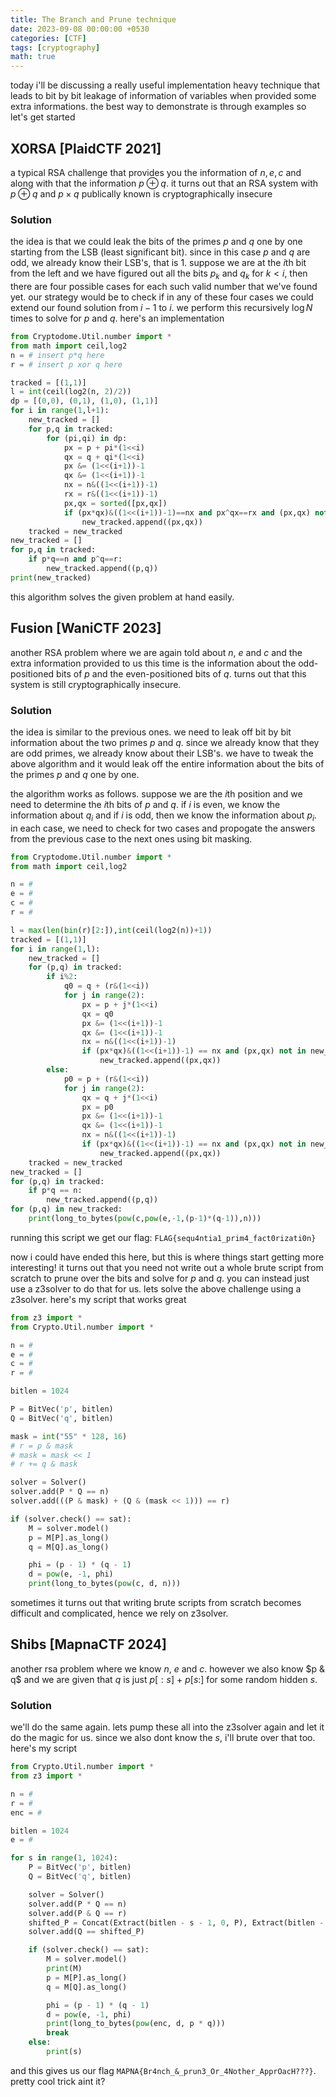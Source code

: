 ```yaml
---
title: The Branch and Prune technique
date: 2023-09-08 00:00:00 +0530
categories: [CTF]
tags: [cryptography]
math: true
---
```


today i'll be discussing a really useful implementation heavy technique that leads to bit by bit leakage of information of variables when provided some extra informations. the best way to demonstrate is through examples so let's get started

## XORSA [PlaidCTF 2021]

a typical RSA challenge that provides you the information of $n,e,c$ and along with that the information $p \oplus q$. it turns out that an RSA system with $p\oplus q$ and $p\times q$ publically known is cryptographically insecure

### Solution

the idea is that we could leak the bits of the primes $p$ and $q$ one by one starting from the LSB (least significant bit). since in this case $p$ and $q$ are odd, we already know their LSB's, that is $1$. suppose we are at the $i$th bit from the left and we have figured out all the bits $p_k$ and $q_k$ for $k<i$, then there are four possible cases for each such valid number that we've found yet. our strategy would be to check if in any of these four cases we could extend our found solution from $i-1$ to $i$. we perform this recursively $\log N$ times to solve for $p$ and $q$. here's an implementation

```python
from Cryptodome.Util.number import *
from math import ceil,log2
n = # insert p*q here
r = # insert p xor q here

tracked = [(1,1)]
l = int(ceil(log2(n, 2)/2))
dp = [(0,0), (0,1), (1,0), (1,1)]
for i in range(1,l+1):
    new_tracked = []
    for p,q in tracked:
        for (pi,qi) in dp:
            px = p + pi*(1<<i)
            qx = q + qi*(1<<i)
            px &= (1<<(i+1))-1
            qx &= (1<<(i+1))-1
            nx = n&((1<<(i+1))-1)
            rx = r&((1<<(i+1))-1)
            px,qx = sorted([px,qx])
            if (px*qx)&((1<<(i+1))-1)==nx and px^qx==rx and (px,qx) not in new_tracked:
                new_tracked.append((px,qx))
    tracked = new_tracked
new_tracked = []
for p,q in tracked:
    if p*q==n and p^q==r:
        new_tracked.append((p,q))
print(new_tracked)
```

this algorithm solves the given problem at hand easily.

## Fusion [WaniCTF 2023]

another RSA problem where we are again told about $n$, $e$ and $c$ and the extra information provided to us this time is the information about the odd-positioned bits of $p$ and the even-positioned bits of $q$. turns out that this system is still cryptographically insecure.

### Solution

the idea is similar to the previous ones. we need to leak off bit by bit information about the two primes $p$ and $q$. since we already know that they are odd primes, we already know about their LSB's. we have to tweak the above algorithm and it would leak off the entire information about the bits of the primes $p$ and $q$ one by one.

the algorithm works as follows. suppose we are the $i$th position and we need to determine the $i$th bits of $p$ and $q$. if $i$ is even, we know the information about $q_i$ and if $i$ is odd, then we know the information about $p_i$. in each case, we need to check for two cases and propogate the answers from the previous case to the next ones using bit masking.

```python
from Cryptodome.Util.number import *
from math import ceil,log2

n = #
e = #
c = #
r = #

l = max(len(bin(r)[2:]),int(ceil(log2(n))+1))
tracked = [(1,1)]
for i in range(1,l):
    new_tracked = []
    for (p,q) in tracked:
        if i%2:
            q0 = q + (r&(1<<i))
            for j in range(2):
                px = p + j*(1<<i)
                qx = q0
                px &= (1<<(i+1))-1
                qx &= (1<<(i+1))-1
                nx = n&((1<<(i+1))-1)
                if (px*qx)&((1<<(i+1))-1) == nx and (px,qx) not in new_tracked:
                    new_tracked.append((px,qx))
        else:
            p0 = p + (r&(1<<i))
            for j in range(2):
                qx = q + j*(1<<i)
                px = p0
                px &= (1<<(i+1))-1
                qx &= (1<<(i+1))-1
                nx = n&((1<<(i+1))-1)
                if (px*qx)&((1<<(i+1))-1) == nx and (px,qx) not in new_tracked:
                    new_tracked.append((px,qx))
    tracked = new_tracked
new_tracked = []
for (p,q) in tracked:
    if p*q == n:
        new_tracked.append((p,q))
for (p,q) in new_tracked:
    print(long_to_bytes(pow(c,pow(e,-1,(p-1)*(q-1)),n)))
```

running this script we get our flag: `FLAG{sequ4ntia1_prim4_fact0rizati0n}`

now i could have ended this here, but this is where things start getting more interesting! it turns out that you need not write out a whole brute script from scratch to prune over the bits and solve for $p$ and $q$. you can instead just use a z3solver to do that for us. lets solve the above challenge using a z3solver. here's my script that works great 

```python
from z3 import *
from Crypto.Util.number import *

n = #
e = #
c = #
r = #

bitlen = 1024

P = BitVec('p', bitlen)
Q = BitVec('q', bitlen)

mask = int("55" * 128, 16)
# r = p & mask
# mask = mask << 1
# r += q & mask

solver = Solver()
solver.add(P * Q == n)
solver.add(((P & mask) + (Q & (mask << 1))) == r)

if (solver.check() == sat):
    M = solver.model()
    p = M[P].as_long()
    q = M[Q].as_long()

    phi = (p - 1) * (q - 1)
    d = pow(e, -1, phi)
    print(long_to_bytes(pow(c, d, n)))
```

sometimes it turns out that writing brute scripts from scratch becomes difficult and complicated, hence we rely on z3solver.


## Shibs [MapnaCTF 2024]
another rsa problem where we know $n$, $e$ and $c$. however we also know $p & q$ and we are given that $q$ is just $p[:s]$ $+$ $p[s:]$ for some random hidden $s$. 

### Solution

we'll do the same again. lets pump these all into the z3solver again and let it do the magic for us. since we also dont know the $s$, i'll brute over that too. here's my script

```python
from Crypto.Util.number import *
from z3 import *

n = #
r = #
enc = #

bitlen = 1024
e = #

for s in range(1, 1024):
    P = BitVec('p', bitlen)
    Q = BitVec('q', bitlen) 

    solver = Solver()
    solver.add(P * Q == n)
    solver.add(P & Q == r)
    shifted_P = Concat(Extract(bitlen - s - 1, 0, P), Extract(bitlen - 1, bitlen - s, P))
    solver.add(Q == shifted_P)

    if (solver.check() == sat):
        M = solver.model()
        print(M)
        p = M[P].as_long()
        q = M[Q].as_long()

        phi = (p - 1) * (q - 1)
        d = pow(e, -1, phi)
        print(long_to_bytes(pow(enc, d, p * q)))
        break
    else:
        print(s)
```
and this gives us our flag `MAPNA{Br4nch_&_prun3_Or_4Nother_ApprOacH???}`.  pretty cool trick aint it?